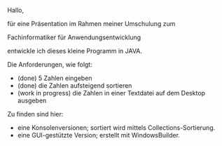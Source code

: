 Hallo,

für eine Präsentation im Rahmen meiner Umschulung zum

  Fachinformatiker für Anwendungsentwicklung 

entwickle ich dieses kleine Programm in JAVA.

Die Anforderungen, wie folgt:
- (done) 5 Zahlen eingeben
- (done) die Zahlen aufsteigend sortieren
- (work in progress) die Zahlen in einer Textdatei auf dem Desktop ausgeben

Zu finden sind hier:
- eine Konsolenversionen; sortiert wird mittels Collections-Sortierung.
- eine GUI-gestützte Version; erstellt mit WindowsBuilder.
